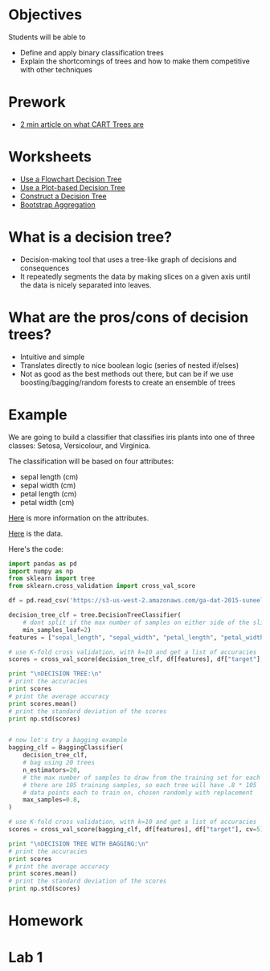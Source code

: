 # Objectives
Students will be able to
- Define and apply binary classification trees
- Explain the shortcomings of trees and how to make them competitive with other techniques

# Prework
- [2 min article on what CART Trees are](http://www.quora.com/What-is-a-classification-and-regression-tree-CART)

# Worksheets
- [Use a Flowchart Decision Tree](https://s3-us-west-2.amazonaws.com/ga-dat-2015-suneel/worksheets/Decision+Trees/DT_wksht_1.pdf)
- [Use a Plot-based Decision Tree](https://s3-us-west-2.amazonaws.com/ga-dat-2015-suneel/worksheets/Decision+Trees/DT_wksht_2.pdf)
- [Construct a Decision Tree](https://s3-us-west-2.amazonaws.com/ga-dat-2015-suneel/worksheets/Decision+Trees/DT_wksht_3.pdf)
- [Bootstrap Aggregation](https://s3-us-west-2.amazonaws.com/ga-dat-2015-suneel/worksheets/Decision+Trees/DT_wksht_4.pdf)

# What is a decision tree?
- Decision-making tool that uses a tree-like graph of decisions and consequences
- It repeatedly segments the data by making slices on a given axis until the data is nicely separated into leaves.

# What are the pros/cons of decision trees?
- Intuitive and simple
- Translates directly to nice boolean logic (series of nested if/elses)
- Not as good as the best methods out there, but can be if we use boosting/bagging/random forests to create an ensemble of trees

# Example
We are going to build a classifier that classifies iris plants into one of three classes: Setosa, Versicolour, and Virginica.

The classification will be based on four attributes:
- sepal length (cm)
- sepal width (cm)
- petal length (cm)
- petal width (cm)

[Here](https://archive.ics.uci.edu/ml/machine-learning-databases/iris/iris.names) is more information on the attributes.

[Here](https://archive.ics.uci.edu/ml/machine-learning-databases/iris/iris.data) is the data.

Here's the code:
```python
import pandas as pd
import numpy as np
from sklearn import tree
from sklearn.cross_validation import cross_val_score

df = pd.read_csv('https://s3-us-west-2.amazonaws.com/ga-dat-2015-suneel/datasets/iris.csv')

decision_tree_clf = tree.DecisionTreeClassifier(
    # dont split if the max number of samples on either side of the slice is less than 2
    min_samples_leaf=2)
features = ["sepal_length", "sepal_width", "petal_length", "petal_width"]

# use K-fold cross validation, with k=10 and get a list of accuracies
scores = cross_val_score(decision_tree_clf, df[features], df["target"], cv=5)

print "\nDECISION TREE:\n"
# print the accuracies
print scores
# print the average accuracy
print scores.mean()
# print the standard deviation of the scores
print np.std(scores)


# now let's try a bagging example
bagging_clf = BaggingClassifier(
    decision_tree_clf,
    # bag using 20 trees
    n_estimators=20,
    # the max number of samples to draw from the training set for each tree
    # there are 105 training samples, so each tree will have .8 * 105
    # data points each to train on, chosen randomly with replacement
    max_samples=0.8,
)

# use K-fold cross validation, with k=10 and get a list of accuracies
scores = cross_val_score(bagging_clf, df[features], df["target"], cv=5)

print "\nDECISION TREE WITH BAGGING:\n"
# print the accuracies
print scores
# print the average accuracy
print scores.mean()
# print the standard deviation of the scores
print np.std(scores)
```

# Homework
# Lab 1
